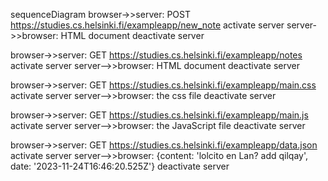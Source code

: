 sequenceDiagram
  browser->>server: POST https://studies.cs.helsinki.fi/exampleapp/new_note
  activate server
  server->>browser: HTML document
  deactivate server

  browser->>server: GET https://studies.cs.helsinki.fi/exampleapp/notes
  activate server
  server-->>browser: HTML document
  deactivate server

  browser->>server: GET https://studies.cs.helsinki.fi/exampleapp/main.css
  activate server
  server-->>browser: the css file
  deactivate server
  
  browser->>server: GET https://studies.cs.helsinki.fi/exampleapp/main.js
  activate server
  server-->>browser: the JavaScript file
  deactivate server

  browser->>server: GET https://studies.cs.helsinki.fi/exampleapp/data.json
  activate server
  server-->>browser: {content: 'lolcito en Lan? add qilqay', date: '2023-11-24T16:46:20.525Z'}
  deactivate server